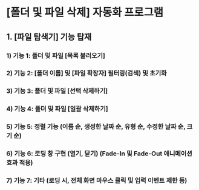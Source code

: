 # [폴더 및 파일 삭제] 자동화 프로그램

## 1. [파일 탐색기] 기능 탑재
### 1) 기능 1: 폴더 및 파일 [목록 불러오기]
### 2) 기능 2: [폴더 이름] 및 [파일 확장자] 필터링(검색) 및 초기화
### 3) 기능 3: 폴더 및 파일 [선택 삭제하기]
### 4) 기능 4: 폴더 및 파일 [일괄 삭제하기]
### 5) 기능 5: 정렬 기능 (이름 순, 생성한 날짜 순, 유형 순, 수정한 날짜 순, 크기 순)
### 6) 기능 6: 로딩 창 구현 (열기, 닫기) (Fade-In 및 Fade-Out 애니메이션 효과 적용)
### 7) 기능 7: 기타 (로딩 시, 전체 화면 마우스 클릭 및 입력 이벤트 제한 등)
